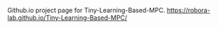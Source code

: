 Github.io project page for Tiny-Learning-Based-MPC.
https://robora-lab.github.io/Tiny-Learning-Based-MPC/
